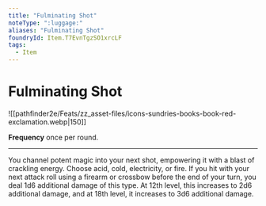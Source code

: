 ```yaml
---
title: "Fulminating Shot"
noteType: ":luggage:"
aliases: "Fulminating Shot"
foundryId: Item.T7EvnTgzSO1xrcLF
tags:
  - Item
---
```


# Fulminating Shot
![[pathfinder2e/Feats/zz_asset-files/icons-sundries-books-book-red-exclamation.webp|150]]

**Frequency** once per round.

* * *

You channel potent magic into your next shot, empowering it with a blast of crackling energy. Choose acid, cold, electricity, or fire. If you hit with your next attack roll using a firearm or crossbow before the end of your turn, you deal 1d6 additional damage of this type. At 12th level, this increases to 2d6 additional damage, and at 18th level, it increases to 3d6 additional damage.
